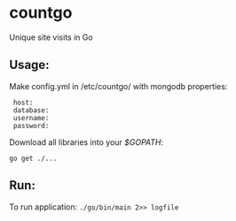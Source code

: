 # countgo
Unique site visits in Go

## Usage:

Make config.yml in /etc/countgo/ with mongodb properties:
```
 host:
 database: 
 username:
 password: 
```

Download all libraries into your _$GOPATH_:

`go get ./...`

## Run:

To run application: `./go/bin/main 2>> logfile`

